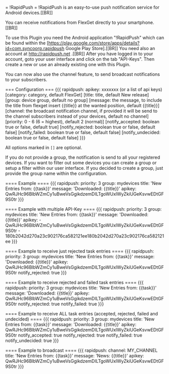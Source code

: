 = !RapidPush =
!RapidPush is an easy-to-use push notification service for Android devices.[[BR]]

You can receive notifications from FlexGet directly to your smartphone.[[BR]]

To use this Plugin you need the Android application "!RapidPush" which can be found within the [https://play.google.com/store/apps/details?id=com.syncoorp.rapidpush Google Play Store].[[BR]]
You need also an account at http://rapidpush.net .[[BR]]
After you have logged in to your account, goto your user interface and click on the tab "API-Keys". Then create a new or use an already existing one with this Plugin.

You can now also use the channel feature, to send broadcast notifications to your subscribers.

=== Configuration ===
{{{
rapidpush:
    apikey: xxxxxxx (or a list of api keys)
    [category: category, default FlexGet]
    [title: title, default New release]
    [group: device group, default no group]
    [message: the message, to include the title from flexget insert {{title}} at the wanted position, default {{title}}]
    [channel: the broadcast notification channel, if provided it will be send to the channel subscribers instead of your devices, default no channel]
    [priority: 0 - 6 (6 = highest), default 2 (normal)]
    [notify_accepted: boolean true or false, default true]
    [notify_rejected: boolean true or false, default false]
    [notify_failed: boolean true or false, default false]
    [notify_undecided: boolean true or false, default false]
}}}

All options marked in `[]` are optional.

If you do not provide a group, the notification is send to all your registered devices. If you want to filter out some devices you can create a group or setup a filter within our user interface.
If you decided to create a group, just provide the group name within the configuration.

==== Example ====
{{{
rapidpush:
  priority: 3
  group: mydevices
  title: 'New Entries from: {{task}}'
  message: 'Downloaded: {{title}}'
  apikey: QwRJHc96BlbWZmCy1uBweVsGgikdzemDILTgoWUxlWyZkiUGeKsvwEDtGF9S0tr
}}}

==== Example with multiple API-Key ====
{{{
rapidpush:
  priority: 3
  group: mydevices
  title: 'New Entries from: {{task}}'
  message: 'Downloaded: {{title}}'
  apikey:
    - QwRJHc96BlbWZmCy1uBweVsGgikdzemDILTgoWUxlWyZkiUGeKsvwEDtGF9S0tr
    - 180b2042d270a23c902176ca582121ee180b2042d270a23c902176ca582121ee
}}}

==== Example to receive just rejected task entries ====
{{{
rapidpush:
  priority: 3
  group: mydevices
  title: 'New Entries from: {{task}}'
  message: 'Downloaded: {{title}}'
  apikey: QwRJHc96BlbWZmCy1uBweVsGgikdzemDILTgoWUxlWyZkiUGeKsvwEDtGF9S0tr
  notify_rejected: true
}}}

==== Example to receive rejected and failed task entries ====
{{{
rapidpush:
  priority: 3
  group: mydevices
  title: 'New Entries from: {{task}}'
  message: 'Downloaded: {{title}}'
  apikey: QwRJHc96BlbWZmCy1uBweVsGgikdzemDILTgoWUxlWyZkiUGeKsvwEDtGF9S0tr
  notify_rejected: true
  notify_failed: true
}}}

==== Example to receive ALL task entries (accepted, rejected, failed and undecided) ====
{{{
rapidpush:
  priority: 3
  group: mydevices
  title: 'New Entries from: {{task}}'
  message: 'Downloaded: {{title}}'
  apikey: QwRJHc96BlbWZmCy1uBweVsGgikdzemDILTgoWUxlWyZkiUGeKsvwEDtGF9S0tr
  notify_accepted: true
  notify_rejected: true
  notify_failed: true
  notify_undecided: true
}}}

==== Example to broadcast ====
{{{
rapidpush:
  channel: MY_CHANNEL
  title: 'New Entries from: {{task}}'
  message: 'News: {{title}}'
  apikey: QwRJHc96BlbWZmCy1uBweVsGgikdzemDILTgoWUxlWyZkiUGeKsvwEDtGF9S0tr
}}}